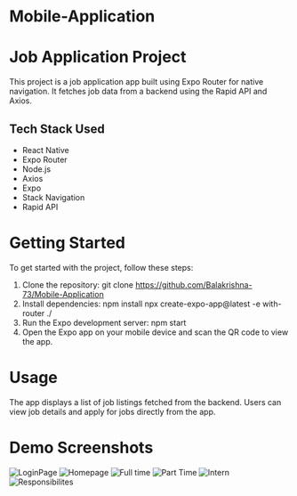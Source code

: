 # Mobile-Application

# Job Application Project
This project is a job application app built using Expo Router for native navigation. It fetches job data from a backend using the Rapid API and Axios.


## Tech Stack Used

- React Native
- Expo Router
- Node.js
- Axios
- Expo
- Stack Navigation
- Rapid API

# Getting Started
To get started with the project, follow these steps:
1) Clone the repository:
    git clone https://github.com/Balakrishna-73/Mobile-Application
2) Install dependencies:
    npm install
    npx create-expo-app@latest -e with-router ./   
4) Run the Expo development server:
    npm start
5) Open the Expo app on your mobile device and scan the QR code to view the app.
# Usage
The app displays a list of job listings fetched from the backend.
Users can view job details and apply for jobs directly from the app.
   
# Demo Screenshots
![LoginPage](/images/login_app.png)
![Homepage](/images/homepage.png)
![Full time](/images/fulltimejob.png)
![Part Time](/images/partimejob.png)
![Intern](/images/about-intern.png)
![Responsibilites](/images/response.png)
